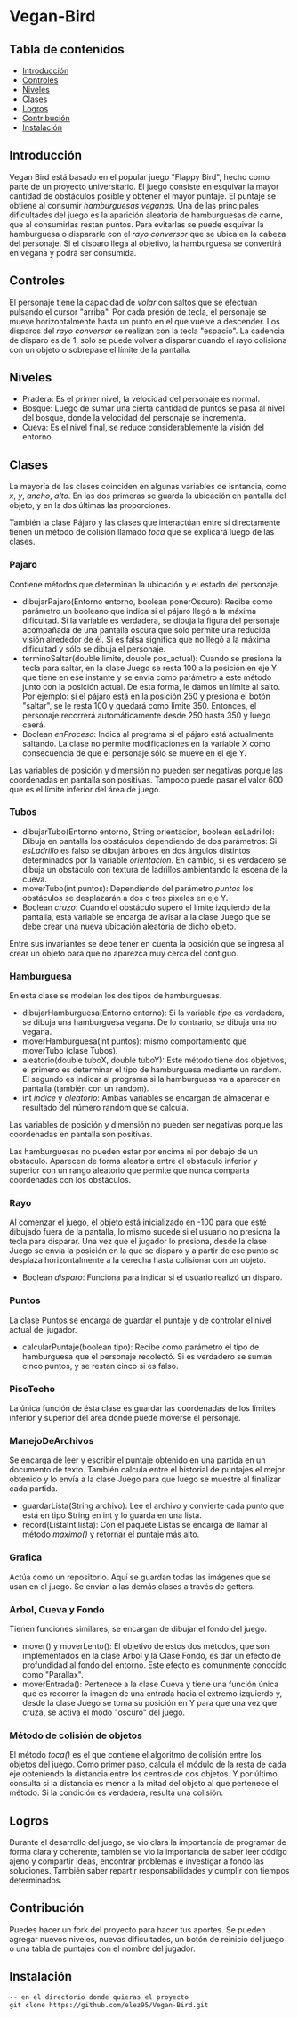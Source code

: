 # Vegan-Bird

## Tabla de contenidos

- [Introducción](#introducción)
- [Controles](#controles)
- [Niveles](#niveles)
- [Clases](#clases)
- [Logros](#logros)
- [Contribución](#contribución)
- [Instalación](#instalación)

## Introducción

Vegan Bird está basado en el popular juego "Flappy Bird", hecho como parte de un proyecto universitario. 
El juego consiste en esquivar la mayor cantidad de obstáculos posible y obtener el mayor puntaje. El puntaje se obtiene al consumir <i>hamburguesas veganas</i>. Una de las principales dificultades del juego es la aparición aleatoria de hamburguesas de carne, que al consumirlas restan puntos. Para evitarlas se puede esquivar la hamburguesa o dispararle con el <i>rayo conversor</i> que se ubica en la cabeza del personaje. Si el disparo llega al objetivo, la hamburguesa se convertirá en vegana y podrá ser consumida.

## Controles

El personaje tiene la capacidad de <i>volar</i> con saltos que se efectúan pulsando el cursor "arriba". Por cada presión de tecla, el personaje se mueve horizontalmente hasta un punto en el que vuelve a descender.
Los disparos del <i>rayo conversor</i> se realizan con la tecla "espacio". La cadencia de disparo es de 1, solo se puede volver a disparar cuando el rayo colisiona con un objeto o sobrepase el límite de la pantalla.

## Niveles

- Pradera: Es el primer nivel, la velocidad del personaje es normal.
- Bosque: Luego de sumar una cierta cantidad de puntos se pasa al nivel del bosque, donde la velocidad del personaje se incrementa.
- Cueva: Es el nivel final, se reduce considerablemente la visión del entorno.

## Clases

La mayoría de las clases coinciden en algunas variables de isntancia, como <i>x</i>, <i>y</i>, <i>ancho</i>, <i>alto</i>. En las dos primeras se guarda la ubicación en pantalla del objeto, y en ls dos últimas las proporciones.

También la clase Pájaro y las clases que interactúan entre sí directamente tienen un método de colisión llamado <i>toca</i> que se explicará luego de las clases.

### Pajaro

Contiene métodos que determinan la ubicación y el estado del personaje.

- dibujarPajaro(Entorno entorno, boolean ponerOscuro): Recibe como parámetro un booleano que indica si el pájaro llegó a la máxima dificultad. Si la variable es verdadera, se dibuja la figura del personaje acompañada de una pantalla oscura que sólo permite una reducida visión alrededor de él. Si es falsa significa que no llegó a la máxima dificultad y sólo se dibuja el personaje.
- terminoSaltar(double limite, double pos_actual): Cuando se presiona la tecla para saltar, en la clase Juego se resta 100 a la posición en eje Y que tiene en ese instante y se envía como parámetro a este método junto con la posición actual. De esta forma, le damos un límite al salto. Por ejemplo: si el pájaro está en la posición 250 y presiona el botón "saltar", se le resta 100 y quedará como límite 350. Entonces, el personaje recorrerá automáticamente desde 250 hasta 350 y luego caerá.
- Boolean <i>enProceso</i>: Indica al programa si el pájaro está actualmente saltando.
La clase no permite modificaciones en la variable X como consecuencia de que el personaje sólo se mueve en el eje Y.

Las variables de posición y dimensión no pueden ser negativas porque las coordenadas en pantalla son positivas. Tampoco puede pasar el valor 600 que es el límite inferior del área de juego.

### Tubos

- dibujarTubo(Entorno entorno, String orientacion, boolean esLadrillo): Dibuja en pantalla los obstáculos dependiendo de dos parámetros: Si <i>esLadrillo</i> es falso se dibujan árboles en dos ángulos distintos determinados por la variable <i>orientación</i>. En cambio, si es verdadero se dibuja un obstáculo con textura de ladrillos ambientando la escena de la cueva.
- moverTubo(int puntos): Dependiendo del parámetro <i>puntos</i> los obstáculos se desplazarán a dos o tres pixeles en eje Y.
- Boolean <i>cruzo</i>: Cuando el obstáculo superó el límite izquierdo de la pantalla, esta variable se encarga de avisar a la clase Juego que se debe crear una nueva ubicación aleatoria de dicho objeto.

Entre sus invariantes se debe tener en cuenta la posición que se ingresa al crear un objeto para que no aparezca muy cerca del contiguo.

### Hamburguesa

En esta clase se modelan los dos tipos de hamburguesas.

- dibujarHamburguesa(Entorno entorno): Si la variable <i>tipo</i> es verdadera, se dibuja una hamburguesa vegana. De lo contrario, se dibuja una no vegana.
- moverHamburguesa(int puntos): mismo comportamiento que moverTubo (clase Tubos).
- aleatorio(double tuboX, double tuboY): Este método tiene dos objetivos, el primero es determinar el tipo de hamburguesa mediante un random. El segundo es indicar al programa si la hamburguesa va a aparecer en pantalla (también con un random).
- int <i>indice</i> y <i>aleatorio</i>: Ambas variables se encargan de almacenar el resultado del número random que se calcula.

Las variables de posición y dimensión no pueden ser negativas porque las coordenadas en pantalla son positivas.

Las hamburguesas no pueden estar por encima ni por debajo de un obstáculo. Aparecen de forma aleatoria entre el obstáculo inferior y superior con un rango aleatorio que permite que nunca comparta coordenadas con los obstáculos.

### Rayo 

Al comenzar el juego, el objeto está inicializado en -100 para que esté dibujado fuera de la pantalla, lo mismo sucede si el usuario no presiona la tecla para disparar. Una vez que el jugador lo presiona, desde la clase Juego se envía la posición en la que se disparó y a partir de ese punto se desplaza horizontalmente a la derecha hasta colisionar con un objeto.

- Boolean <i>disparo</i>: Funciona para indicar si el usuario realizó un disparo.

### Puntos

La clase Puntos se encarga de guardar el puntaje y de controlar el nivel actual del jugador.

- calcularPuntaje(boolean tipo): Recibe como parámetro el tipo de hamburguesa que el personaje recolectó. Si es verdadero se suman cinco puntos, y se restan cinco si es falso.

### PisoTecho

La única función de ésta clase es guardar las coordenadas de los límites inferior y superior del área donde puede moverse el personaje.

### ManejoDeArchivos

Se encarga de leer y escribir el puntaje obtenido en una partida en un documento de texto. También calcula entre el historial de puntajes el mejor obtenido y lo envía a la clase Juego para que luego se muestre al finalizar cada partida.

- guardarLista(String archivo): Lee el archivo y convierte cada punto que está en tipo String en int y lo guarda en una lista.
- record(ListaInt lista): Con el paquete Listas se encarga de llamar al método <i>maximo()</i> y retornar el puntaje más alto.

### Grafica

Actúa como un repositorio. Aquí se guardan todas las imágenes que se usan en el juego. Se envían a las demás clases a través de getters.

### Arbol, Cueva y Fondo

Tienen funciones similares, se encargan de dibujar el fondo del juego.

- mover() y moverLento(): El objetivo de estos dos métodos, que son implementados en la clase Arbol y la Clase Fondo, es dar un efecto de profundidad al fondo del entorno. Este efecto es comunmente conocido como "Parallax".
- moverEntrada(): Pertenece a la clase Cueva y tiene una función única que es recorrer la imagen de una entrada hacia el extremo izquierdo y, desde la clase Juego se toma su posición en Y para que una vez que cruza, se activa el modo "oscuro" del juego.

### Método de colisión de objetos

El método <i>toca()</i> es el que contiene el algoritmo de colisión entre los objetos del juego. Como primer paso, calcula el módulo de la resta de cada eje obteniendo la distancia entre los centros de dos objetos. Y por último, consulta si la distancia es menor a la mitad del objeto al que pertenece el método. Si la condición es verdadera, resulta una colisión.

## Logros

Durante el desarrollo del juego, se vio clara la importancia de programar de forma clara y coherente, también se vio la importancia de saber leer código ajeno y compartir ideas, encontrar problemas e investigar a fondo las soluciones. También saber repartir responsabilidades y cumplir con tiempos determinados.

## Contribución

Puedes hacer un fork del proyecto para hacer tus aportes. Se pueden agregar nuevos niveles, nuevas dificultades, un botón de reinicio del juego o una tabla de puntajes con el nombre del jugador.

## Instalación

```shell
-- en el directorio donde quieras el proyecto
git clone https://github.com/elez95/Vegan-Bird.git
```
